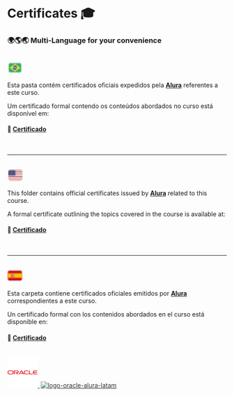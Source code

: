 # Certificates 🎓

### 🌍🌎🌏 Multi-Language for your convenience

<br/>

<img src="../../assets/icon-flag-br.svg" width="35"/>

Esta pasta contém certificados oficiais expedidos pela [**Alura**](https://www.alura.com.br) referentes a este curso.

Um certificado formal contendo os conteúdos abordados no curso está disponível em:

#### 🔗 [**Certificado**](https://cursos.alura.com.br/formalCertificate/5432d926-3b74-427e-bf55-d96e903e8886)
<br/>

---

<br/>
<img src="../../assets/icon-flag-en.svg" width="35"/>

This folder contains official certificates issued by [**Alura**](https://www.alura.com.br) related to this course.

A formal certificate outlining the topics covered in the course is available at:

#### 🔗 [**Certificado**](https://cursos.alura.com.br/formalCertificate/5432d926-3b74-427e-bf55-d96e903e8886)
<br/>

---

<br/>
<img src="../../assets/icon-flag-es.svg" width="35"/>

Esta carpeta contiene certificados oficiales emitidos por [**Alura**](https://www.alura.com.br) correspondientes a este curso.

Un certificado formal con los contenidos abordados en el curso está disponible en:

#### 🔗 [**Certificado**](https://cursos.alura.com.br/formalCertificate/5432d926-3b74-427e-bf55-d96e903e8886)
<br/>

<a href="https://github.com/DanielCrema/oracle_one-data-science-course/blob/main/certificates/Daniel%20Borges%20Crema%20-%20Program%20ONE%20Certificate.pdf" target="_blank" rel="noreferrer">
    <img src="https://raw.githubusercontent.com/devicons/devicon/ca28c779441053191ff11710fe24a9e6c23690d6/icons/oracle/oracle-original.svg" alt="logo-oracle" style="width: 70px"/>  
</a>

<a href="https://github.com/DanielCrema/oracle_one-data-science-course/blob/main/certificates/Daniel%20Borges%20Crema%20-%20Programa%20ONE%20Certificado%20-%20Es.pdf" target="_blank" rel="noreferrer">
    <img src="https://moebius78.github.io/moebius78-sprint03-aluraONE.github.io/assets/Oracle_Alura.png" alt="logo-oracle-alura-latam" style="width: 115px; background: #FCFCFC; color: #333; padding: 2px 3px"/>  
</a>
